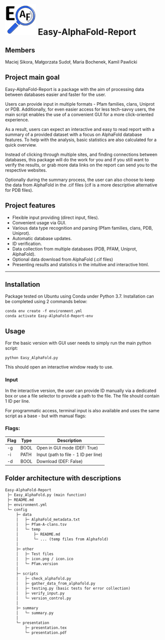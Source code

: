 <h1><img src="./config/other/eaf_icon.png" width="100" height="100"> Easy-AlphaFold-Report  </h1>

## Members
Maciej Sikora, Małgorzata Sudoł, Maria Bochenek, Kamil Pawlicki 

## Project main goal
Easy-AlphaFold-Report is a package with the aim of processing
data between databases easier and faster for the user.

Users can provide input in multiple formats - Pfam families, clans, Uniprot or PDB.
Additionally, for even easier access for less tech-savvy users, the main script
enables the use of a convenient GUI for a more click-oriented experience.

As a result, users can expect an interactive and easy to read report
with a summary of a provided dataset with a focus on AlphaFold database features.
To help with the analysis, basic statistics are also calculated for a quick overview.


Instead of clicking through multiple sites, and finding connections between
databases, this package will do the work for you and if you still want to verify
the results, or grab more data links on the report can send you to the respective
websites.

Optionally during the summary process, the user can also choose to keep
the data from AlphaFold in the .cif files (cif is a more descriptive alternative
for PDB files).

## Project features
- Flexible input providing (direct input, files).
- Convenient usage via GUI.
- Various data type recognition and parsing (Pfam families, clans, PDB, Uniprot).
- Automatic database updates.
- ID verification.
- Data collection from multiple databases (PDB, PFAM, Uniprot, AlphaFold).
- Optional data download from AlphaFold (.cif files)
- Presenting results and statistics in the intuitive and interactive html.

----------------------------------

## Installation

Package tested on Ubuntu using Conda under Python 3.7.
Installation can be completed using 2 commands below:

```
conda env create -f environment.yml 
conda activate Easy-AlphaFold-Report-env
```

## Usage

For the basic version with GUI user needs to simply run the main python script:
```
python Easy_AlphaFold.py
```
This should open an interactive window ready to use.

### Input

In the interactive version, the user can provide ID manually
via a dedicated box or use a file selector to provide a path to the file.
The file should contain 1 ID per line.

For programmatic access, terminal input is also available and uses
the same script as a base - but with manual flags:


### Flags:

| Flag | Type  | Description                          |
|------|-------|--------------------------------------|
| -g   | BOOL  | Open in GUI mode (DEF: True)         |
| -i   | PATH  | Input (path to file - 1 ID per line) |
| -d   | BOOL  | Download (DEF: False)                |





## Folder architecture with descriptions
```
Easy-AlphaFold-Report    
 ├─ Easy_AlphaFold.py (main function)    
 ├─ README.md    
 ├─ environment.yml    
 └─ config     
     ├─ data
     │   ├─ AlphaFold_metadata.txt
     │   ├─ Pfam-A-clans.tsv
     │   └─ temp
     │       ├─ README.md
     │       └─ ... (temp files from Alphafold)
     │
     ├─ other
     │   ├─ Test files
     │   ├─ icon.png / icon.ico
     │   └─ Pfam.version
     │
     ├─ scripts
     │   ├─ check_alphafold.py
     │   ├─ gather_data_from_alphafold.py
     │   ├─ testing.py (basic tests for error collection)
     │   ├─ verify_input.py
     │   └─ version_control.py
     │
     ├─ summary
     │   └─ summary.py
     │
     └─ presentation
         ├─ presentation.tex
         └─ presentation.pdf
```
